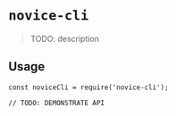 # `novice-cli`

> TODO: description

## Usage

```
const noviceCli = require('novice-cli');

// TODO: DEMONSTRATE API
```
